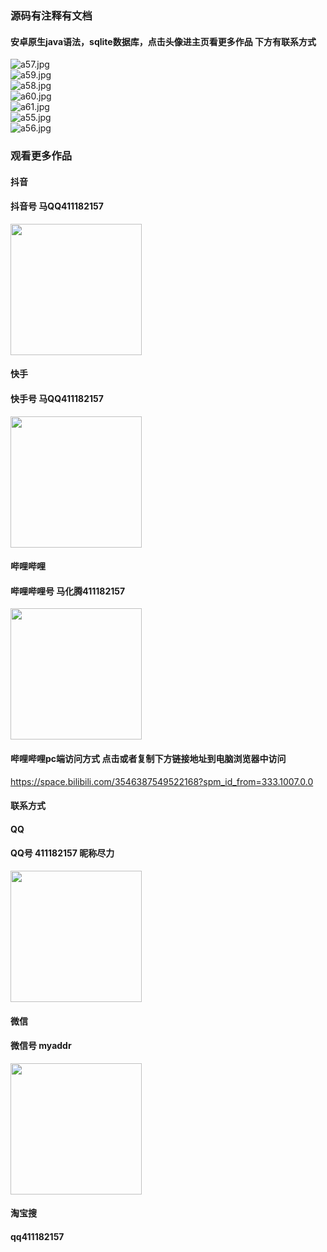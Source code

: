 ### 源码有注释有文档

#### 安卓原生java语法，sqlite数据库，点击头像进主页看更多作品 下方有联系方式
 <img src='https://img.alicdn.com/imgextra/i4/1658540494/O1CN01RzzkW21FWIa66wr91_!!1658540494.jpg' alt='a57.jpg' /></br> 
 <img src='https://img.alicdn.com/imgextra/i2/1658540494/O1CN01Atq96s1FWIa2LwumU_!!1658540494.jpg' alt='a59.jpg' /></br> 
 <img src='https://img.alicdn.com/imgextra/i2/1658540494/O1CN0111Tufb1FWIa35EUQr_!!1658540494.jpg' alt='a58.jpg' /></br> 
 <img src='https://img.alicdn.com/imgextra/i3/1658540494/O1CN01zS2qei1FWIa2GodU0_!!1658540494.jpg' alt='a60.jpg' /></br> 
 <img src='https://img.alicdn.com/imgextra/i4/1658540494/O1CN01UTBiwA1FWIa2LyFuU_!!1658540494.jpg' alt='a61.jpg' /></br> 
 <img src='https://img.alicdn.com/imgextra/i4/1658540494/O1CN01r0N5Mv1FWIZzzZsmk_!!1658540494.jpg' alt='a55.jpg' /></br> 
 <img src='https://img.alicdn.com/imgextra/i4/1658540494/O1CN01rOOJMr1FWIa6skVcW_!!1658540494.jpg' alt='a56.jpg' /></br>
### 观看更多作品

#### 抖音
#### 抖音号  马QQ411182157
<img src="https://gitee.com/QQ411182157/mingpian/raw/master/douyin.png" width="210px">

#### 快手
#### 快手号  马QQ411182157

<img src="https://gitee.com/QQ411182157/mingpian/raw/master/kuaishou.jpg" width="210px">

#### 哔哩哔哩
#### 哔哩哔哩号  马化腾411182157

<img src="https://gitee.com/QQ411182157/mingpian/raw/master/bili.png" width="210px">

#### 哔哩哔哩pc端访问方式 点击或者复制下方链接地址到电脑浏览器中访问

https://space.bilibili.com/3546387549522168?spm_id_from=333.1007.0.0


#### 联系方式
#### QQ
#### QQ号 411182157 昵称尽力

<img src="https://gitee.com/QQ411182157/mingpian/raw/master/qq.jpg" width="210px">

#### 微信
#### 微信号 myaddr

<img src="https://gitee.com/QQ411182157/mingpian/raw/master/weixin.png" width="210px">

#### 淘宝搜
#### qq411182157
